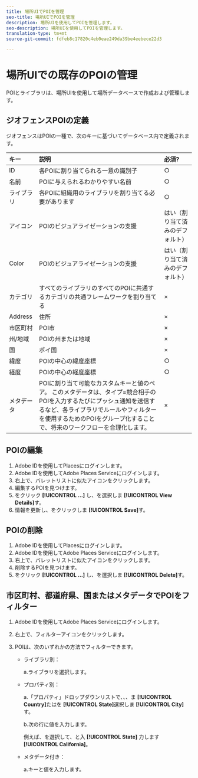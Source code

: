 ```yaml
---
title: 場所UIでPOIを管理
seo-title: 場所UIでPOIを管理
description: 場所UIを使用してPOIを管理します。
seo-description: 場所UIを使用してPOIを管理します。
translation-type: tm+mt
source-git-commit: fdfeb8c17820c4eb0eae249da39be4eebece22d3

---
```



# 場所UIでの既存のPOIの管理

POIとライブラリは、場所UIを使用して場所データベースで作成および管理します。

## ジオフェンスPOIの定義

ジオフェンスはPOIの一種で、次のキーに基づいてデータベース内で定義されます。

| キー | 説明 | 必須? |
| :--- | :--- | :--- |
| ID | 各POIに割り当てられる一意の識別子 | ○ |
| 名前 | POIに与えられるわかりやすい名前 | ○ |
| ライブラリ | 各POIに組織用のライブラリを割り当てる必要があります | ○ |
| アイコン | POIのビジュアライゼーションの支援 | はい（割り当て済みのデフォルト） |
| Color | POIのビジュアライゼーションの支援 | はい（割り当て済みのデフォルト） |
| カテゴリ | すべてのライブラリのすべてのPOIに共通するカテゴリの共通フレームワークを割り当てる | × |
| Address | 住所 | × |
| 市区町村 | POI市 | × |
| 州/地域 | POIの州または地域 | × |
| 国 | ポイ国 | × |
| 緯度 | POIの中心の緯度座標 | ○ |
| 経度 | POIの中心の経度座標 | ○ |
| メタデータ | POIに割り当て可能なカスタムキーと値のペア。 このメタデータは、タイプ=競合相手のPOIを入力するたびにプッシュ通知を送信するなど、各ライブラリでルールやフィルターを使用するためのPOIをグループ化することで、将来のワークフローを合理化します。 | × |


## POIの編集

1. Adobe IDを使用してPlacesにログインします。
1. Adobe IDを使用してAdobe Places Serviceにログインします。
1. 右上で、バレットリストに似たアイコンをクリックします。
1. 編集するPOIを見つけます。
1. をクリック **[!UICONTROL ...]** し、を選択しま **[!UICONTROL View Details]**&#x200B;す。
1. 情報を更新し、をクリックしま **[!UICONTROL Save]**&#x200B;す。

## POIの削除

1. Adobe IDを使用してPlacesにログインします。
1. Adobe IDを使用してAdobe Places Serviceにログインします。
1. 右上で、バレットリストに似たアイコンをクリックします。
1. 削除するPOIを見つけます。
1. をクリック **[!UICONTROL ...]** し、を選択しま **[!UICONTROL Delete]**&#x200B;す。

## 市区町村、都道府県、国またはメタデータでPOIをフィルター

1. Adobe IDを使用してAdobe Places Serviceにログインします。
1. 右上で、フィルターアイコンをクリックします。
1. POIは、次のいずれかの方法でフィルターできます。

   * ライブラリ別：

      a.ライブラリを選択します。

   * プロパティ別：

      a.「プロパティ」ドロップダウンリストで、、、ま **[!UICONTROL Country]**&#x200B;たはを **[!UICONTROL State]**&#x200B;選択しま **[!UICONTROL City]**&#x200B;す。

      b.次の行に値を入力します。

      例えば、を選択して、と入 **[!UICONTROL State]** 力します **[!UICONTROL California]**。

   * メタデータ付き：

      a.キーと値を入力します。
